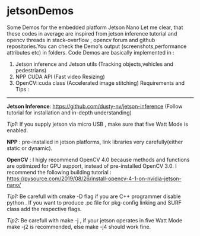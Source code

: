 # jetsonDemos
Some Demos for the embedded platform Jetson Nano 
Let me clear, that these codes in average are inspired from jetson inference tutorial and opencv threads in stack-overflow , opencv forum and github repositories.You can check the  Demo's output (screenshots,performance attributes etc) in  folders.
Code Demos are basically implemented in : 
  1. Jetson inference and Jetson utils (Tracking objects,vehicles and pedestrians)
  2. NPP CUDA API (Fast video Resizing)
  3. OpenCV::cuda class (Accelerated image stitching)
Requirements and Tips  : 
 ---------------------------------------------------------------------------------------------------------------------------------------
 **Jetson Inference**:
    https://github.com/dusty-nv/jetson-inference (Follow tutorial for installation and in-depth understanding)

  *Tip1:*  If you supply jetson via micro USB , make sure that five Watt Mode is enabled.
 
 **NPP** :
    pre-installed in jetson platforms, link libraries very carefully(either static or dynamic).
 
 **OpenCV** :
    I higly recommend OpenCV 4.0 because methods and functions are optimized for GPU support, instead of pre-installed OpenCV 3.0.
 I recommend the following building tutorial : https://pysource.com/2019/08/26/install-opencv-4-1-on-nvidia-jetson-nano/
 
  *Tip1:*  Be carefull with cmake -D flag if you are C++ programmer disable python . If you want to produce .pc file for pkg-config linking and SURF class add the respective  flags. 
 
 *Tip2:*  Be carefull with make -j , if your jetson operates in five Watt Mode make -j2  is recommended, else make -j4 should work fine.
